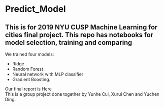 # Predict_Model
## This is for 2019 NYU CUSP Machine Learning for cities final project. This repo has notebooks for model selection, training and comparing  
  
We trained four models:  
  - Ridge  
  - Random Forest  
  - Neural network with MLP classifier  
  - Gradient Boosting.
    
Our final report is [Here](https://github.com/ml-project-lga-commute-analysis/Predict_Model/blob/master/LGA%20Commute%20Time%20Prediction%20project%20report.pdf)  
This is a group project done together by Yunhe Cui, Xurui Chen and Yuchen Ding.
